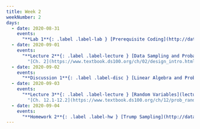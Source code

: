 ```yaml
---
title: Week 2
weekNumber: 2
days:
  - date: 2020-08-31
    events:
      "**Lab 1**{: .label .label-lab } [Prerequisite Coding](http://data100.datahub.berkeley.edu/hub/user-redirect/git-sync?repo=https://github.com/DS-100/fa20&subPath=lab/lab01/) (due Aug. 31)":
  - date: 2020-09-01
    events:
      "**Lecture 2**{: .label .label-lecture } [Data Sampling and Probability](lecture/lec02) (QC due Sept. 8)":
        "[Ch. 2](https://www.textbook.ds100.org/ch/02/design_intro.html)"
  - date: 2020-09-02
    events:
      "**Discussion 1**{: .label .label-disc } [Linear Algebra and Probability](https://drive.google.com/file/d/1HZdJM4JPbccicEscZFN4h5TMmr3Qjxfa/view?usp=sharing) [(video)](https://www.youtube.com/playlist?list=PLQCcNQgUcDfqcZsEe-HJc7c0hUqv6D2NG) [(solutions)](https://drive.google.com/file/d/1IDVzPseN3iiHHKZeTlbBQOSLpILFLoOW/view?usp=sharing)":
  - date: 2020-09-03
    events:
      "**Lecture 3**{: .label .label-lecture } [Random Variables](lecture/lec03) (QC due Sept. 8)":
        "[Ch. 12.1-12.2](https://www.textbook.ds100.org/ch/12/prob_random_vars.html)"
  - date: 2020-09-04
    events:
      "**Homework 2**{: .label .label-hw } [Trump Sampling](http://data100.datahub.berkeley.edu/hub/user-redirect/git-sync?repo=https://github.com/DS-100/fa20&subPath=hw/hw2/) (due Sept. 10)":
---
```

